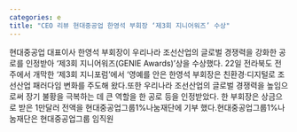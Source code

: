 ```yaml
---
categories: e
title: "CEO 리뷰 현대중공업 한영석 부회장 ‘제3회 지니어워즈’ 수상"
---
```

현대중공업 대표이사 한영석 부회장이 우리나라 조선산업의 글로벌 경쟁력을 강화한 공로를 인정받아 ‘제3회 지니어워즈(GENIE Awards)’상을 수상했다. 22일 전라북도 전주에서 개막한 ‘제3회 지니포럼’에서 ‘영예를 안은 한영석 부회장은 친환경·디지털로 조선산업 패러다임 변화를 주도해 왔다.또한 우리나라 조선산업의 글로벌 경쟁력을 높임으로써 장기 불황을 극복하는 데 큰 역할을 한 공로 등을 인정받았다. 한 부회장은 상금으로 받은 1만달러 전액을 현대중공업그룹1%나눔재단에 기부 했다.현대중공업그룹1%나눔재단은 현대중공업그룹 임직원